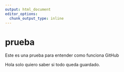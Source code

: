 ```yaml
---
output: html_document
editor_options: 
  chunk_output_type: inline
---
```

# prueba
Este es una prueba para entender como funciona GitHub


Hola solo quiero saber si todo queda guardado.


